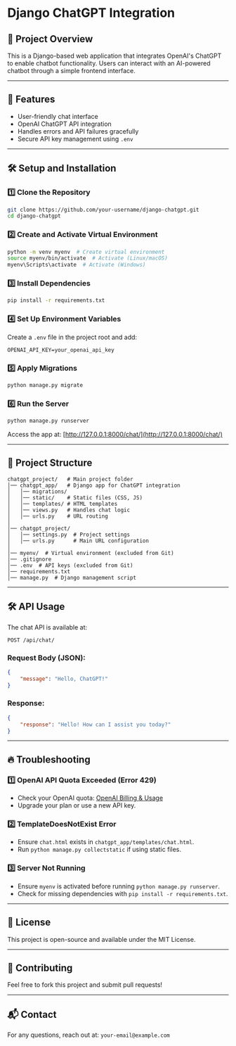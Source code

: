 # Django ChatGPT Integration

## 📌 Project Overview
This is a Django-based web application that integrates OpenAI's ChatGPT to enable chatbot functionality. Users can interact with an AI-powered chatbot through a simple frontend interface.

---

## 🚀 Features
- User-friendly chat interface
- OpenAI ChatGPT API integration
- Handles errors and API failures gracefully
- Secure API key management using `.env`

---

## 🛠️ Setup and Installation

### 1️⃣ Clone the Repository
```bash
git clone https://github.com/your-username/django-chatgpt.git
cd django-chatgpt
```

### 2️⃣ Create and Activate Virtual Environment
```bash
python -m venv myenv  # Create virtual environment
source myenv/bin/activate  # Activate (Linux/macOS)
myenv\Scripts\activate  # Activate (Windows)
```

### 3️⃣ Install Dependencies
```bash
pip install -r requirements.txt
```

### 4️⃣ Set Up Environment Variables
Create a `.env` file in the project root and add:
```
OPENAI_API_KEY=your_openai_api_key
```

### 5️⃣ Apply Migrations
```bash
python manage.py migrate
```

### 6️⃣ Run the Server
```bash
python manage.py runserver
```
Access the app at: [http://127.0.0.1:8000/chat/](http://127.0.0.1:8000/chat/)

---

## 🔧 Project Structure
```
chatgpt_project/   # Main project folder
│── chatgpt_app/   # Django app for ChatGPT integration
│   │── migrations/
│   │── static/    # Static files (CSS, JS)
│   │── templates/ # HTML templates
│   │── views.py   # Handles chat logic
│   │── urls.py    # URL routing
│
│── chatgpt_project/
│   │── settings.py  # Project settings
│   │── urls.py      # Main URL configuration
│
│── myenv/  # Virtual environment (excluded from Git)
│── .gitignore
│── .env  # API keys (excluded from Git)
│── requirements.txt
│── manage.py  # Django management script
```

---

## 🛠️ API Usage
The chat API is available at:
```
POST /api/chat/
```
### Request Body (JSON):
```json
{
    "message": "Hello, ChatGPT!"
}
```
### Response:
```json
{
    "response": "Hello! How can I assist you today?"
}
```

---

## 🔥 Troubleshooting
### **1️⃣ OpenAI API Quota Exceeded (Error 429)**
- Check your OpenAI quota: [OpenAI Billing & Usage](https://platform.openai.com/account/usage)
- Upgrade your plan or use a new API key.

### **2️⃣ TemplateDoesNotExist Error**
- Ensure `chat.html` exists in `chatgpt_app/templates/chat.html`.
- Run `python manage.py collectstatic` if using static files.

### **3️⃣ Server Not Running**
- Ensure `myenv` is activated before running `python manage.py runserver`.
- Check for missing dependencies with `pip install -r requirements.txt`.

---

## 📜 License
This project is open-source and available under the MIT License.

---

## 🤝 Contributing
Feel free to fork this project and submit pull requests!

---

## 📬 Contact
For any questions, reach out at: `your-email@example.com`

